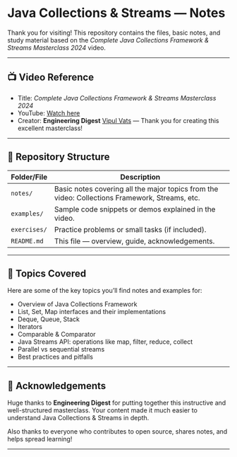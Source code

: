 # Java Collections & Streams — Notes

Thank you for visiting! This repository contains the files, basic notes, and study material based on the *Complete Java Collections Framework & Streams Masterclass 2024* video.

---

## 📺 Video Reference

- Title: *Complete Java Collections Framework & Streams Masterclass 2024*  
- YouTube: [Watch here](https://youtu.be/92k5uokmW9o)  
- Creator: **Engineering Digest** [Vipul Vats](https://github.com/thevipulvats) — Thank you for creating this excellent masterclass!

---

## 📂 Repository Structure

| Folder/File  | Description                                                                                    |
| ------------ | ---------------------------------------------------------------------------------------------- |
| `notes/`     | Basic notes covering all the major topics from the video: Collections Framework, Streams, etc. |
| `examples/`  | Sample code snippets or demos explained in the video.                                          |
| `exercises/` | Practice problems or small tasks (if included).                                                |
| `README.md`  | This file — overview, guide, acknowledgements.                                                 |

---

## 🧰 Topics Covered

Here are some of the key topics you’ll find notes and examples for:

- Overview of Java Collections Framework  
- List, Set, Map interfaces and their implementations  
- Deque, Queue, Stack  
- Iterators  
- Comparable & Comparator  
- Java Streams API: operations like map, filter, reduce, collect  
- Parallel vs sequential streams  
- Best practices and pitfalls  

---

## 🤝 Acknowledgements

Huge thanks to **Engineering Digest** for putting together this instructive and well-structured masterclass. Your content made it much easier to understand Java Collections & Streams in depth.  

Also thanks to everyone who contributes to open source, shares notes, and helps spread learning!

---

